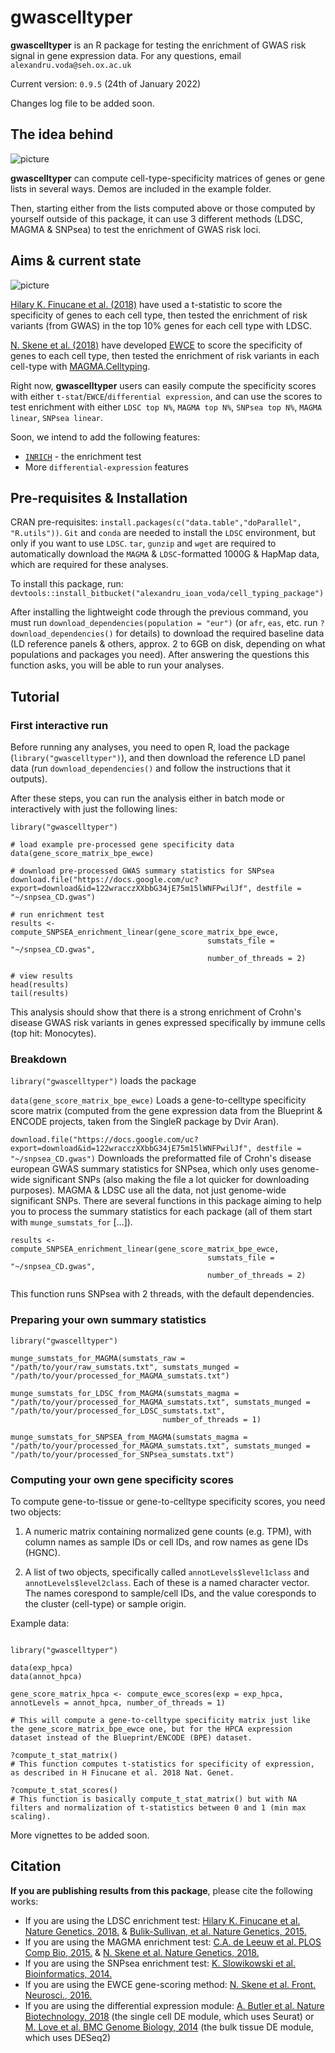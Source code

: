 # gwascelltyper

**gwascelltyper** is an R package for testing the enrichment of GWAS risk signal in gene expression data. For any questions, email `alexandru.voda@seh.ox.ac.uk`

Current version: `0.9.5` (24th of January 2022)

Changes log file to be added soon.

## The idea behind

![picture](https://i.imgur.com/FYG5u82.png)

**gwascelltyper** can compute cell-type-specificity matrices of genes or gene lists in several ways. Demos are included in the example folder.

Then, starting either from the lists computed above or those computed by yourself outside of this package, it can use 3 different methods (LDSC, MAGMA & SNPsea) to test the enrichment of GWAS risk loci.

## Aims & current state

![picture](https://i.imgur.com/2LOyFmF.png)

[Hilary K. Finucane et al. (2018)](https://www.nature.com/articles/s41588-018-0081-4) have used a t-statistic to score the specificity of genes to each cell type, then tested the enrichment of risk variants (from GWAS) in the top 10% genes for each cell type with LDSC.

[N. Skene et al. (2018)](https://www.nature.com/articles/s41588-018-0129-5) have developed [EWCE](https://github.com/NathanSkene/EWCE) to score the specificity of genes to each cell type, then tested the enrichment of risk variants in each cell-type with [MAGMA.Celltyping](https://ctg.cncr.nl/software/magma).


Right now, **gwascelltyper** users can easily compute the specificity scores with either `t-stat`/`EWCE`/`differential expression`, and can use the scores to test enrichment with either `LDSC top N%`, `MAGMA top N%`, `SNPsea top N%`, `MAGMA linear`, `SNPsea linear`.

Soon, we intend to add the following features:

* [`INRICH`](https://atgu.mgh.harvard.edu/inrich/) - the enrichment test
* More `differential-expression` features

## Pre-requisites & Installation

CRAN pre-requisites: `install.packages(c("data.table","doParallel", "R.utils"))`. `Git` and `conda` are needed to install the `LDSC` environment, but only if you want to use `LDSC`. `tar`, `gunzip` and `wget` are required to automatically download the `MAGMA` & `LDSC`-formatted 1000G & HapMap data, which are required for these analyses.

To install this package, run: `devtools::install_bitbucket("alexandru_ioan_voda/cell_typing_package")`

After installing the lightweight code through the previous command, you must run `download_dependencies(population = "eur")` (or `afr`, `eas`, etc. run `?download_dependencies()` for details) to download the required baseline data (LD reference panels & others, approx. 2 to 6GB on disk, depending on what populations and packages you need). After answering the questions this function asks, you will be able to run your analyses.

## Tutorial

### First interactive run

Before running any analyses, you need to open R, load the package (`library("gwascelltyper")`), and then download the reference LD panel data (run `download_dependencies()` and follow the instructions that it outputs).

After these steps, you can run the analysis either in batch mode or interactively with just the following lines:

```
library("gwascelltyper")

# load example pre-processed gene specificity data
data(gene_score_matrix_bpe_ewce)

# download pre-processed GWAS summary statistics for SNPsea
download.file("https://docs.google.com/uc?export=download&id=122wracczXXbbG34jE75m15lWNFPwilJf", destfile = "~/snpsea_CD.gwas")

# run enrichment test
results <- compute_SNPSEA_enrichment_linear(gene_score_matrix_bpe_ewce,
                                            sumstats_file = "~/snpsea_CD.gwas",
                                            number_of_threads = 2)

# view results
head(results)
tail(results)
```

This analysis should show that there is a strong enrichment of Crohn's disease GWAS risk variants in genes expressed specifically by immune cells (top hit: Monocytes).

### Breakdown

`library("gwascelltyper")` loads the package

`data(gene_score_matrix_bpe_ewce)` Loads a gene-to-celltype specificity score matrix (computed from the gene expression data from the Blueprint & ENCODE projects, taken from the SingleR package by Dvir Aran).

`download.file("https://docs.google.com/uc?export=download&id=122wracczXXbbG34jE75m15lWNFPwilJf", destfile = "~/snpsea_CD.gwas")` Downloads the preformatted file of Crohn's disease european GWAS summary statistics for SNPsea, which only uses genome-wide significant SNPs (also making the file a lot quicker for downloading purposes). MAGMA & LDSC use all the data, not just genome-wide significant SNPs. There are several functions in this package aiming to help you to process the summary statistics for each package (all of them start with `munge_sumstats_for` [...]).

```
results <- compute_SNPSEA_enrichment_linear(gene_score_matrix_bpe_ewce,
                                            sumstats_file = "~/snpsea_CD.gwas",
                                            number_of_threads = 2)
```

This function runs SNPsea with 2 threads, with the default dependencies.


### Preparing your own summary statistics

```
library("gwascelltyper")

munge_sumstats_for_MAGMA(sumstats_raw = "/path/to/your/raw_sumstats.txt", sumstats_munged = "/path/to/your/processed_for_MAGMA_sumstats.txt")

munge_sumstats_for_LDSC_from_MAGMA(sumstats_magma = "/path/to/your/processed_for_MAGMA_sumstats.txt", sumstats_munged = "/path/to/your/processed_for_LDSC_sumstats.txt",
                                  number_of_threads = 1)

munge_sumstats_for_SNPSEA_from_MAGMA(sumstats_magma = "/path/to/your/processed_for_MAGMA_sumstats.txt", sumstats_munged = "/path/to/your/processed_for_SNPsea_sumstats.txt")
```

### Computing your own gene specificity scores

To compute gene-to-tissue or gene-to-celltype specificity scores, you need two objects:

1. A numeric matrix containing normalized gene counts (e.g. TPM), with column names as sample IDs or cell IDs, and row names as gene IDs (HGNC).

2. A list of two objects, specifically called `annotLevels$level1class` and `annotLevels$level2class`. Each of these is a named character vector. The names corespond to sample/cell IDs, and the value coresponds to the cluster (cell-type) or sample origin.

Example data:

```

library("gwascelltyper")

data(exp_hpca)
data(annot_hpca)

gene_score_matrix_hpca <- compute_ewce_scores(exp = exp_hpca, annotLevels = annot_hpca, number_of_threads = 1)

# This will compute a gene-to-celltype specificity matrix just like the gene_score_matrix_bpe_ewce one, but for the HPCA expression dataset instead of the Blueprint/ENCODE (BPE) dataset.

?compute_t_stat_matrix()
# This function computes t-statistics for specificity of expression, as described in H Finucane et al. 2018 Nat. Genet.

?compute_t_stat_scores()
# This function is basically compute_t_stat_matrix() but with NA filters and normalization of t-statistics between 0 and 1 (min max scaling).

```


More vignettes to be added soon.

## Citation
**If you are publishing results from this package**, please cite the following works:

* If you are using the LDSC enrichment test: [Hilary K. Finucane et al. Nature Genetics, 2018.](https://www.nature.com/articles/s41588-018-0081-4) & [Bulik-Sullivan, et al. Nature Genetics, 2015.](http://www.nature.com/ng/journal/vaop/ncurrent/full/ng.3211.html)
* If you are using the MAGMA enrichment test: [C.A. de Leeuw et al. PLOS Comp Bio, 2015.](https://journals.plos.org/ploscompbiol/article?id=10.1371%2Fjournal.pcbi.1004219) & [N. Skene et al. Nature Genetics, 2018.](https://www.nature.com/articles/s41588-018-0129-5)
* If you are using the SNPsea enrichment test: [K. Slowikowski et al. Bioinformatics, 2014.](https://doi.org/10.1093/bioinformatics/btu326)
* If you are using the EWCE gene-scoring method: [N. Skene et al. Front. Neurosci., 2016.](https://www.frontiersin.org/articles/10.3389/fnins.2016.00016/full)
* If you are using the differential expression module: [A. Butler et al. Nature Biotechnology, 2018](https://doi.org/10.1038/nbt.4096) (the single cell DE module, which uses Seurat) or [M. Love et al. BMC Genome Biology, 2014](https://doi.org/10.1186/s13059-014-0550-8) (the bulk tissue DE module, which uses DESeq2)
